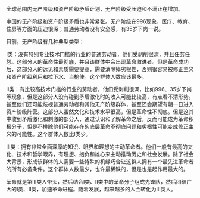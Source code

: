 全球范围内无产阶级和资产阶级矛盾计划，无产阶级受压迫和不满正在增加。

中国的无产阶级和资产阶级矛盾也非常紧张。无产阶级在996现象、医疗、教育、住房等方面的压迫很深；普通劳动者没有安全感，有35岁下岗一说。

目前，无产阶级有几种典型类型：

I类：没有特别专业技术门槛的行业的普通劳动者，他们受剥削很深，并且任劳任怨。这部分人的革命性最彻底，并且该群体中会出现革命激进者。但是革命成功后，这部分人的远见和素质需要提高，需要消除掉劣根性，否则很容易被修正主义和资产阶级利用和拉下水、当枪使。这个群体人数应该最多。

II类：有比较高技术门槛的行业的劳动者，他们受剥削很深，比如996、35岁下岗等现象，但是这部分人没有碰到矛盾激化时的收入可能比较高，有点看不清形势。甚至他们还可能歧视普通劳动者和其他无产阶级群体，甚至还会期望有朝一日进入资产阶级阵营。这部分人虽然文化和技术水平很高，但是革命性不彻底。但是这其中收到矛盾激化和刺激的部分人，通过认识和了解革命之后，反而可能成为革命积极分子，但是不排除他们可能存在的底层革命不彻底问题和劣根性可能变成修正主义的可能性。这个群体人数比I类少。

III类：拥有非常全面深厚的知识、眼界和理想的主动革命者。他们一般有最高的文化、技术和哲学眼界，有理想、抱负和雄心来主动推动历史和社会发展。除了社会大背景，形成该群体的人需要一些特殊的机缘巧合让这群人拥有一个最先进革命者的所有必备条件。这个群体人数最少，也许最稀缺的，但是也是起作用最大的。

革命就是第III类人带头，然后结合I类、II类中的革命分子组成先锋队，然后团结广大的I类、II类，加速革命进程。随着发展，越来越多的人会转化为III类人。
